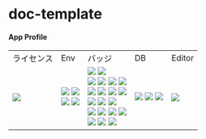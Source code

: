 # doc-template
#### App Profile
<!-- Badges -->
<table>
  <tr>
    <td>ライセンス</td>
    <td>Env</td>
    <td>バッジ</td>
    <td>DB</td>
    <td>Editor</td>
  </tr>
  <tr>
    <td>
      <a href="./LICENSE">
        <img src="http://img.shields.io/badge/license-MIT-blue.svg?style=flat">
      </a>
    </td>
    <td>
      <img src="https://img.shields.io/badge/-Docker-EEE.svg?logo=docker&style=flat">
      <img src="https://img.shields.io/badge/-k8s-EEE.svg?logo=kubernetes&style=flat">
      <br>
      <img src="https://img.shields.io/badge/-shell-555.svg?logo=shell&style=flat">
      <img src="https://img.shields.io/badge/-zsh-555.svg?logo=&style=flat">
    </td>
    <td>
      <img src="https://img.shields.io/badge/-HTML5-333.svg?logo=html5&style=flat">
      <img src="https://img.shields.io/badge/-CSS3-1572B6.svg?logo=css3&style=flat">
      <br>
      <img src="https://img.shields.io/badge/-JavaScript-276DC3.svg?logo=javascript&style=flat">
      <img src="https://img.shields.io/badge/-Node.js-555.svg?logo=nodedotjs&style=flat">
      <img src="https://img.shields.io/badge/-TypeScript-555.svg?logo=typescript&style=flat">
      <img src="https://img.shields.io/badge/-React-555.svg?logo=react&style=flat">
      <br>
      <img src="https://img.shields.io/badge/-Python-F9DC3E.svg?logo=python&style=flat">
      <img src="https://img.shields.io/badge/-Flask-000000.svg?logo=flask&style=flat">
      <img src="https://img.shields.io/badge/-pandas-%23150458.svg?logo=pandas&style=flat">
      <img src="https://img.shields.io/badge/-selenium-555.svg?logo=selenium&style=flat">
      <br>
      <img src="https://img.shields.io/badge/-Go-555.svg?logo=go&style=flat">
      <img src="https://img.shields.io/badge/-Gin-555.svg?logo=go&style=flat">
      <img src="https://img.shields.io/badge/-Gorm-555.svg?logo=go&style=flat">
      <br>
      <img src="https://img.shields.io/badge/-Java-F80000.svg?logo=&style=flat">
      <img src="https://img.shields.io/badge/-Spring-555.svg?logo=spring&style=flat">
      <img src="https://img.shields.io/badge/-SpringBoot-555.svg?logo=springboot&style=flat">
      <img src="https://img.shields.io/badge/-MyBatis-000000.svg?logo=&style=flat">
      <br>
      <img src="https://img.shields.io/badge/-C-00599C.svg?logo=c&style=flat">
      <img src="https://img.shields.io/badge/-C++-00599C.svg?logo=cplusplus&style=flat">
      <img src="https://img.shields.io/badge/-Rust-555.svg?logo=rust&style=flat">
    </td>
    <td>
      <img src="https://img.shields.io/badge/sqlite-%2307405e.svg?logo=sqlite&style=flat">
      <img src="https://img.shields.io/badge/-PostgreSQL-555.svg?logo=postgresql&style=flat">
      <img src="https://img.shields.io/badge/-MySQL-000000.svg?logo=mysql&style=flat">
    </td>
    <td>
      <img src="https://img.shields.io/badge/-Vim-019733.svg?logo=vim&style=flat">
    </td>
  </tr>
</table>
